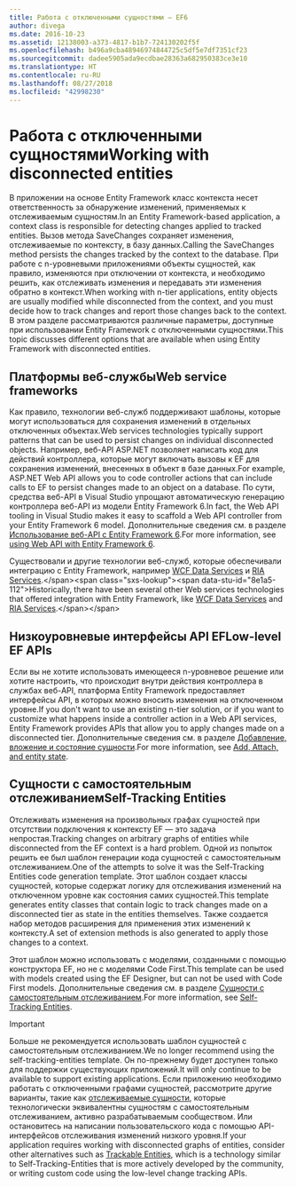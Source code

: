 ```yaml
---
title: Работа с отключенными сущностями — EF6
author: divega
ms.date: 2016-10-23
ms.assetid: 12138003-a373-4817-b1b7-724130202f5f
ms.openlocfilehash: b496a9cba48946974844725c5df5e7df7351cf23
ms.sourcegitcommit: dadee5905ada9ecdbae28363a682950383ce3e10
ms.translationtype: HT
ms.contentlocale: ru-RU
ms.lasthandoff: 08/27/2018
ms.locfileid: "42998230"
---
```

# <a name="working-with-disconnected-entities"></a><span data-ttu-id="8e1a5-102">Работа с отключенными сущностями</span><span class="sxs-lookup"><span data-stu-id="8e1a5-102">Working with disconnected entities</span></span>
<span data-ttu-id="8e1a5-103">В приложении на основе Entity Framework класс контекста несет ответственность за обнаружение изменений, применяемых к отслеживаемым сущностям.</span><span class="sxs-lookup"><span data-stu-id="8e1a5-103">In an Entity Framework-based application, a context class is responsible for detecting changes applied to tracked entities.</span></span> <span data-ttu-id="8e1a5-104">Вызов метода SaveChanges сохраняет изменения, отслеживаемые по контексту, в базу данных.</span><span class="sxs-lookup"><span data-stu-id="8e1a5-104">Calling the SaveChanges method persists the changes tracked by the context to the database.</span></span> <span data-ttu-id="8e1a5-105">При работе с n-уровневыми приложениями объекты сущностей, как правило, изменяются при отключении от контекста, и необходимо решить, как отслеживать изменения и передавать эти изменения обратно в контекст.</span><span class="sxs-lookup"><span data-stu-id="8e1a5-105">When working with n-tier applications, entity objects are usually modified while disconnected from the context, and you must decide how to track changes and report those changes back to the context.</span></span> <span data-ttu-id="8e1a5-106">В этом разделе рассматриваются различные параметры, доступные при использовании Entity Framework с отключенными сущностями.</span><span class="sxs-lookup"><span data-stu-id="8e1a5-106">This topic discusses different options that are available when using Entity Framework with disconnected entities.</span></span>   

## <a name="web-service-frameworks"></a><span data-ttu-id="8e1a5-107">Платформы веб-службы</span><span class="sxs-lookup"><span data-stu-id="8e1a5-107">Web service frameworks</span></span>

<span data-ttu-id="8e1a5-108">Как правило, технологии веб-служб поддерживают шаблоны, которые могут использоваться для сохранения изменений в отдельных отключенных объектах.</span><span class="sxs-lookup"><span data-stu-id="8e1a5-108">Web services technologies typically support patterns that can be used to persist changes on individual disconnected objects.</span></span> <span data-ttu-id="8e1a5-109">Например, веб-API ASP.NET позволяет написать код для действий контроллера, которые могут включать вызовы к EF для сохранения изменений, внесенных в объект в базе данных.</span><span class="sxs-lookup"><span data-stu-id="8e1a5-109">For example, ASP.NET Web API allows you to code controller actions that can include calls to EF to persist changes made to an object on a database.</span></span> <span data-ttu-id="8e1a5-110">По сути, средства веб-API в Visual Studio упрощают автоматическую генерацию контроллера веб-API из модели Entity Framework 6.</span><span class="sxs-lookup"><span data-stu-id="8e1a5-110">In fact, the Web API tooling in Visual Studio makes it easy to scaffold a Web API controller from your Entity Framework 6 model.</span></span> <span data-ttu-id="8e1a5-111">Дополнительные сведения см. в разделе [Использование веб-API с Entity Framework 6](https://docs.microsoft.com/en-us/aspnet/web-api/overview/data/using-web-api-with-entity-framework/).</span><span class="sxs-lookup"><span data-stu-id="8e1a5-111">For more information, see [using Web API with Entity Framework 6](https://docs.microsoft.com/en-us/aspnet/web-api/overview/data/using-web-api-with-entity-framework/).</span></span>   

<span data-ttu-id="8e1a5-112">Существовали и другие технологии веб-служб, которые обеспечивали интеграцию с Entity Framework, например [WCF Data Services](https://docs.microsoft.com/dotnet/framework/data/wcf/create-a-data-service-using-an-adonet-ef-data-wcf) и [RIA Services](https://docs.microsoft.com/en-us/previous-versions/dotnet/wcf-ria/ee707344(v=vs.91)).</span><span class="sxs-lookup"><span data-stu-id="8e1a5-112">Historically, there have been several other Web services technologies that offered integration with Entity Framework, like [WCF Data Services](https://docs.microsoft.com/dotnet/framework/data/wcf/create-a-data-service-using-an-adonet-ef-data-wcf) and [RIA Services](https://docs.microsoft.com/en-us/previous-versions/dotnet/wcf-ria/ee707344(v=vs.91)).</span></span>

## <a name="low-level-ef-apis"></a><span data-ttu-id="8e1a5-113">Низкоуровневые интерфейсы API EF</span><span class="sxs-lookup"><span data-stu-id="8e1a5-113">Low-level EF APIs</span></span>

<span data-ttu-id="8e1a5-114">Если вы не хотите использовать имеющееся n-уровневое решение или хотите настроить, что происходит внутри действия контроллера в службах веб-API, платформа Entity Framework предоставляет интерфейсы API, в которых можно вносить изменения на отключенном уровне.</span><span class="sxs-lookup"><span data-stu-id="8e1a5-114">If you don't want to use an existing n-tier solution, or if you want to customize what happens inside a controller action in a Web API services, Entity Framework provides APIs that allow you to apply changes made on a disconnected tier.</span></span> <span data-ttu-id="8e1a5-115">Дополнительные сведения см. в разделе [Добавление, вложение и состояние сущности](~/ef6/saving/change-tracking/entity-state.md).</span><span class="sxs-lookup"><span data-stu-id="8e1a5-115">For more information, see [Add, Attach, and entity state](~/ef6/saving/change-tracking/entity-state.md).</span></span>  

## <a name="self-tracking-entities"></a><span data-ttu-id="8e1a5-116">Сущности с самостоятельным отслеживанием</span><span class="sxs-lookup"><span data-stu-id="8e1a5-116">Self-Tracking Entities</span></span>  

<span data-ttu-id="8e1a5-117">Отслеживать изменения на произвольных графах сущностей при отсутствии подключения к контексту EF — это задача непростая.</span><span class="sxs-lookup"><span data-stu-id="8e1a5-117">Tracking changes on arbitrary graphs of entities while disconnected from the EF context is a hard problem.</span></span> <span data-ttu-id="8e1a5-118">Одной из попыток решить ее был шаблон генерации кода сущностей с самостоятельным отслеживанием.</span><span class="sxs-lookup"><span data-stu-id="8e1a5-118">One of the attempts to solve it was the Self-Tracking Entities code generation template.</span></span> <span data-ttu-id="8e1a5-119">Этот шаблон создает классы сущностей, которые содержат логику для отслеживания изменений на отключенном уровне как состояния самих сущностей.</span><span class="sxs-lookup"><span data-stu-id="8e1a5-119">This template generates entity classes that contain logic to track changes made on a disconnected tier as state in the entities themselves.</span></span> <span data-ttu-id="8e1a5-120">Также создается набор методов расширения для применения этих изменений к контексту.</span><span class="sxs-lookup"><span data-stu-id="8e1a5-120">A set of extension methods is also generated to apply those changes to a context.</span></span>

<span data-ttu-id="8e1a5-121">Этот шаблон можно использовать с моделями, созданными с помощью конструктора EF, но не с моделями Code First.</span><span class="sxs-lookup"><span data-stu-id="8e1a5-121">This template can be used with models created using the EF Designer, but can not be used with Code First models.</span></span> <span data-ttu-id="8e1a5-122">Дополнительные сведения см. в разделе [Сущности с самостоятельным отслеживанием](self-tracking-entities/index.md).</span><span class="sxs-lookup"><span data-stu-id="8e1a5-122">For more information, see [Self-Tracking Entities](self-tracking-entities/index.md).</span></span>  

> [!IMPORTANT]
> <span data-ttu-id="8e1a5-123">Больше не рекомендуется использовать шаблон сущностей с самостоятельным отслеживанием.</span><span class="sxs-lookup"><span data-stu-id="8e1a5-123">We no longer recommend using the self-tracking-entities template.</span></span> <span data-ttu-id="8e1a5-124">Он по-прежнему будет доступен только для поддержки существующих приложений.</span><span class="sxs-lookup"><span data-stu-id="8e1a5-124">It will only continue to be available to support existing applications.</span></span> <span data-ttu-id="8e1a5-125">Если приложению необходимо работать с отключенными графами сущностей, рассмотрите другие варианты, такие как [отслеживаемые сущности](http://trackableentities.github.io/), которые технологически эквивалентны сущностям с самостоятельным отслеживанием, активно разрабатываемым сообществом. Или остановитесь на написании пользовательского кода с помощью API-интерфейсов отслеживания изменений низкого уровня.</span><span class="sxs-lookup"><span data-stu-id="8e1a5-125">If your application requires working with disconnected graphs of entities, consider other alternatives such as [Trackable Entities](http://trackableentities.github.io/), which is a technology similar to Self-Tracking-Entities that is more actively developed by the community, or writing custom code using the low-level change tracking APIs.</span></span>
